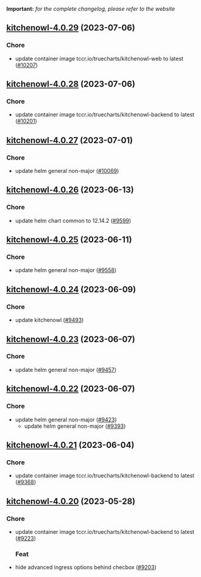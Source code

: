 **Important:**
*for the complete changelog, please refer to the website*




## [kitchenowl-4.0.29](https://github.com/truecharts/charts/compare/kitchenowl-4.0.28...kitchenowl-4.0.29) (2023-07-06)

### Chore

- update container image tccr.io/truecharts/kitchenowl-web to latest ([#10207](https://github.com/truecharts/charts/issues/10207))
  
  


## [kitchenowl-4.0.28](https://github.com/truecharts/charts/compare/kitchenowl-4.0.27...kitchenowl-4.0.28) (2023-07-06)

### Chore

- update container image tccr.io/truecharts/kitchenowl-backend to latest ([#10201](https://github.com/truecharts/charts/issues/10201))
  
  


## [kitchenowl-4.0.27](https://github.com/truecharts/charts/compare/kitchenowl-4.0.26...kitchenowl-4.0.27) (2023-07-01)

### Chore

- update helm general non-major ([#10069](https://github.com/truecharts/charts/issues/10069))
  
  


## [kitchenowl-4.0.26](https://github.com/truecharts/charts/compare/kitchenowl-4.0.25...kitchenowl-4.0.26) (2023-06-13)

### Chore

- update helm chart common to 12.14.2 ([#9599](https://github.com/truecharts/charts/issues/9599))
  
  


## [kitchenowl-4.0.25](https://github.com/truecharts/charts/compare/kitchenowl-4.0.24...kitchenowl-4.0.25) (2023-06-11)

### Chore

- update helm general non-major ([#9558](https://github.com/truecharts/charts/issues/9558))
  
  


## [kitchenowl-4.0.24](https://github.com/truecharts/charts/compare/kitchenowl-4.0.23...kitchenowl-4.0.24) (2023-06-09)

### Chore

- update kitchenowl ([#9493](https://github.com/truecharts/charts/issues/9493))
  
  


## [kitchenowl-4.0.23](https://github.com/truecharts/charts/compare/kitchenowl-4.0.22...kitchenowl-4.0.23) (2023-06-07)

### Chore

- update helm general non-major ([#9457](https://github.com/truecharts/charts/issues/9457))
  
  


## [kitchenowl-4.0.22](https://github.com/truecharts/charts/compare/kitchenowl-4.0.21...kitchenowl-4.0.22) (2023-06-07)

### Chore

- update helm general non-major ([#9423](https://github.com/truecharts/charts/issues/9423))
  - update helm general non-major ([#9393](https://github.com/truecharts/charts/issues/9393))
  
  


## [kitchenowl-4.0.21](https://github.com/truecharts/charts/compare/kitchenowl-4.0.20...kitchenowl-4.0.21) (2023-06-04)

### Chore

- update container image tccr.io/truecharts/kitchenowl-backend to latest ([#9368](https://github.com/truecharts/charts/issues/9368))
  
  


## [kitchenowl-4.0.20](https://github.com/truecharts/charts/compare/kitchenowl-4.0.19...kitchenowl-4.0.20) (2023-05-28)

### Chore

- update container image tccr.io/truecharts/kitchenowl-backend to latest ([#9223](https://github.com/truecharts/charts/issues/9223))
  
  ### Feat

- hide advanced ingress options behind checbox ([#9203](https://github.com/truecharts/charts/issues/9203))
  
  

